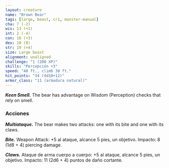 ```yaml
---
layout: creature
name: "Brown Bear"
tags: [large, beast, cr1, monster-manual]
cha: 7 (-2)
wis: 13 (+1)
int: 2 (-4)
con: 16 (+3)
dex: 10 (0)
str: 19 (+4)
size: Large beast
alignment: unaligned
challenge: "1 (200 XP)"
skills: "Percepción +3"
speed: "40 ft., climb 30 ft."
hit_points: "34 (4d10+12)"
armor_class: "11 (armadura natural)"
---
```


***Keen Smell.*** The bear has advantage on Wisdom (Perception) checks that rely on smell.

### Acciones

***Multiataque.*** The bear makes two attacks: one with its bite and one with its claws.

***Bite.*** Weapon Attack: +5 al ataque, alcance 5 pies, un objetivo. Impacto: 8 (1d8 + 4) piercing damage.

***Claws.*** Ataque de arma cuerpo a cuerpo: +5 al ataque, alcance 5 pies, un objetivo. Impacto: 11 (2d6 + 4) puntos de daño cortante.